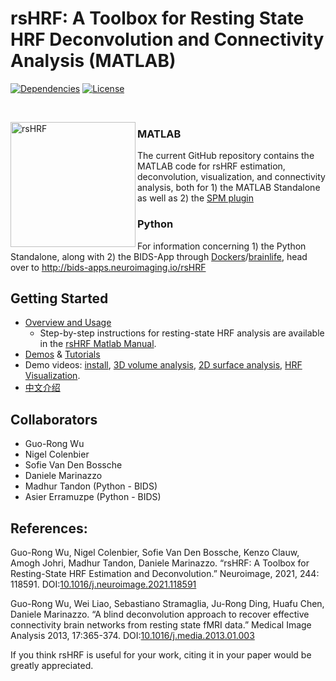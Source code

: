 # rsHRF: A Toolbox for Resting State HRF Deconvolution and Connectivity Analysis (MATLAB)

[![Dependencies](https://img.shields.io/badge/dependencies-SPM-green)]()
[![License](https://img.shields.io/badge/License-BSD%203--Clause-blue.svg)](https://opensource.org/licenses/BSD-3-Clause)


<br>

<a href="https://github.com/compneuro-da/rsHRF"><img align="left" src="https://github.com/compneuro-da/rsHRF/raw/master/rsHRF_logo.png" alt="rsHRF" width="200"></a>

### MATLAB 
The current GitHub repository contains the MATLAB code for rsHRF estimation, deconvolution, visualization, and connectivity analysis, both for 1) the MATLAB Standalone as well as 2) the [SPM plugin](https://www.fil.ion.ucl.ac.uk/spm/ext/#rsHRF)
### Python
For information concerning 1) the Python Standalone, along with 2) the BIDS-App through [Dockers](https://hub.docker.com/r/bids/rshrf/)/[brainlife](https://github.com/brainlife/app-rsHRF), head over to http://bids-apps.neuroimaging.io/rsHRF
   
## Getting Started
- <a href="https://github.com/compneuro-da/rsHRF/blob/master/Overview_Usage.md">Overview and Usage</a>
	- Step-by-step instructions for resting-state HRF analysis are available in the [rsHRF Matlab Manual](https://github.com/compneuro-da/rsHRF/raw/master/rsHRF_manual_Matlab.pdf). 
- <a href="https://github.com/compneuro-da/rsHRF/blob/master/demo_jobs.zip">Demos</a> & <a href="https://github.com/compneuro-da/rsHRF/blob/master/demo_codes/rsHRF_tutorials.md"> Tutorials</a> 
- Demo videos: [install](https://www.bilibili.com/video/BV1A341127L4?spm_id_from=333.999.0.0), [3D volume analysis](https://www.bilibili.com/video/BV17Q4y1k7J6?spm_id_from=333.999.0.0), [2D surface analysis](https://www.bilibili.com/video/BV1z44y1b76m?spm_id_from=333.999.0.0), [HRF Visualization](https://www.bilibili.com/video/BV1134y1S7TD?spm_id_from=333.999.0.0).
- [中文介绍](https://zhuanlan.zhihu.com/p/412029701)


## Collaborators 
* Guo-Rong Wu
* Nigel Colenbier
* Sofie Van Den Bossche
* Daniele Marinazzo
* Madhur Tandon (Python - BIDS)
* Asier Erramuzpe (Python - BIDS)

## References:
Guo-Rong Wu, Nigel Colenbier, Sofie Van Den Bossche, Kenzo Clauw, Amogh Johri, Madhur Tandon, Daniele Marinazzo. “rsHRF: A Toolbox for Resting-State HRF Estimation and Deconvolution.” Neuroimage, 2021, 244: 118591. DOI:[10.1016/j.neuroimage.2021.118591](https://doi.org/10.1016/j.neuroimage.2021.118591)

Guo-Rong Wu, Wei Liao, Sebastiano Stramaglia, Ju-Rong Ding, Huafu Chen, Daniele Marinazzo. “A blind deconvolution approach to recover effective connectivity brain networks from resting state fMRI data.” Medical Image Analysis 2013, 17:365-374. DOI:[10.1016/j.media.2013.01.003](https://doi.org/10.1016/j.media.2013.01.003)

If you think rsHRF is useful for your work, citing it in your paper would be greatly appreciated.
